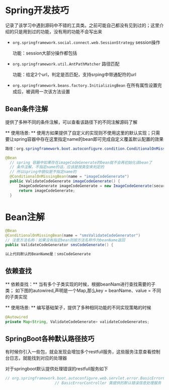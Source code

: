 # Spring开发技巧
记录了该学习中遇到源码中不错的工具类。之前可能自己都没有见到过的；这里介绍的只是用到过的功能，没有用的功能不会写出来

* `org.springframework.social.connect.web.SessionStrategy`  session操作

  功能：session大部分操作都包括
* `org.springframework.util.AntPathMatcher` 路径匹配

  功能：给定2个url，判定是否匹配，支持srping中带通配符的url
* `org.springframework.beans.factory.InitializingBean`  在所有属性设置完成后，被调用一次该方法设置

## Bean条件注解
提供了多种不同的条件注解，可以查看该路径下的不同注解源码了解

** 使用场景: ** 使用方如果提供了自定义的实现则不使用这里的默认实现；只需要让spring容器中存在这里指定name的bean即可完成自定义覆盖默认配置的效果
  ```java
  路径：org.springframework.boot.autoconfigure.condition.ConditionalOnMissingBean

  @Bean
    // spring 容器中如果存在imageCodeGenerate的bean就不会再初始化该bean了
    // 条件注解，不指定name的话，应该是按类型来判定的
    // 所以spring中貌似是不指定name的
    @ConditionalOnMissingBean(name = "imageCodeGenerate")
    public ValidateCodeGenerate imageCodeGenerate() {
        ImageCodeGenerate imageCodeGenerate = new ImageCodeGenerate(securityProperties.getCode().getImage());
        return imageCodeGenerate;
    }
  ```
# Bean注解
```java
@Bean
@ConditionalOnMissingBean(name = "smsValidateCodeGenerator")
// 注意方法名称：如果没有指定bean则按方法名称作为beanName返回
public ValidateCodeGenerator smsCodeGenerate() {

以上代码默认的BeanName是：smsCodeGenerate
```

## 依赖查找
** 依赖查找：** 当有多个子类实现的时候，根据beanNam进行查找需要的子类；
如下图的autowired,声明是一个Map,那么key = beanName、value = 不同的子类实现

** 使用场景: ** 编写基础架子，提供了多种相同功能的不同实现策略的时候
```java
@Autowired
private Map<String, ValidateCodeGenerate> validateCodeGenerates;
```

## SpringBoot各种默认路径技巧
有时候你引入一些包，就会发现会增加多个restfull服务，这些服务注意查看控制台日志，就能找到对应的处理器

对于springboot默认提供处理错误的restfull服务如下
```java
// org.springframework.boot.autoconfigure.web.servlet.error.BasicErrorController
                      // BasicErrorController 类提供的默认错误信息处理服务
```
